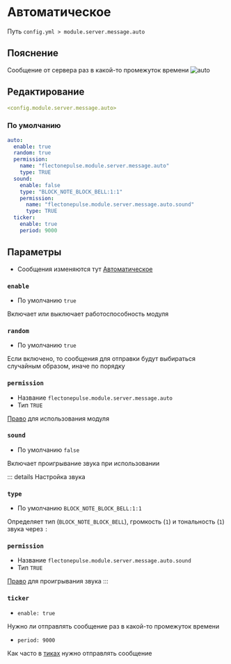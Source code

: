 # Автоматическое
Путь `config.yml > module.server.message.auto`

## Пояснение
Сообщение от сервера раз в какой-то промежуток времени
![auto](/auto.png)

## Редактирование
```yaml
<config.module.server.message.auto>
```

### По умолчанию
```yaml
auto:
  enable: true
  random: true
  permission:
    name: "flectonepulse.module.server.message.auto"
    type: TRUE
  sound:
    enable: false
    type: "BLOCK_NOTE_BLOCK_BELL:1:1"
    permission:
      name: "flectonepulse.module.server.message.auto.sound"
      type: TRUE
  ticker:
    enable: true
    period: 9000
```

## Параметры

- Сообщения изменяются тут [Автоматическое](/ru/messages/ru_ru/module/server/message/auto/)

### `enable`
- По умолчанию `true`

Включает или выключает работоспособность модуля

### `random`
- По умолчанию `true`

Если включено, то сообщения для отправки будут выбираться случайным образом, иначе по порядку

### `permission`
- Название `flectonepulse.module.server.message.auto`
- Тип `TRUE`

[Право](/ru/config/module/#пояснение) для использования модуля

### `sound`
- По умолчанию `false`

Включает проигрывание звука при использовании

::: details Настройка звука
### `type`
- По умолчанию `BLOCK_NOTE_BLOCK_BELL:1:1`

Определяет тип (`BLOCK_NOTE_BLOCK_BELL`), громкость (`1`) и тональность (`1`) звука через `:`

### `permission`
- Название `flectonepulse.module.server.message.auto.sound`
- Тип `TRUE`

[Право](/ru/config/module/#пояснение) для проигрывания звука
:::

### `ticker`
- `enable: true`

Нужно ли отправлять сообщение раз в какой-то промежуток времени

- `period: 9000`

Как часто в [тиках](https://ru.minecraft.wiki/w/%D0%A2%D0%B0%D0%BA%D1%82) нужно отправлять сообщение
